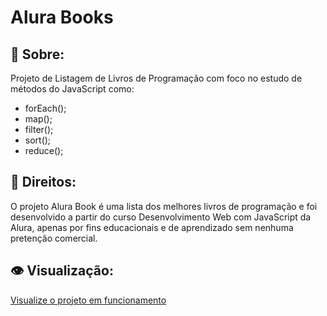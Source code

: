 # Alura Books
## :book: Sobre:
Projeto de Listagem de Livros de Programação com foco no estudo de métodos do JavaScript como:
 - forEach();
 - map();
 - filter();
 - sort();
 - reduce();
## :memo: Direitos:
O projeto Alura Book é uma lista dos melhores livros de programação e foi desenvolvido a partir do curso Desenvolvimento Web com JavaScript da Alura, apenas por fins educacionais e de aprendizado sem nenhuma pretenção comercial.
## :eye: Visualização:
<a href="https://alura-books-one-amber.vercel.app" target="_blank">Visualize o projeto em funcionamento</a>
